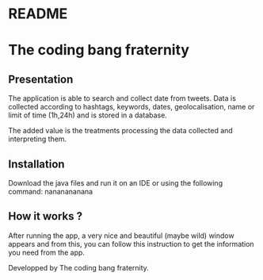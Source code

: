# README #

# The coding bang fraternity #

## Presentation ##

The application is able to search and collect date from tweets. Data is collected according to hashtags, keywords, dates, geolocalisation, name or limit of time (1h,24h) and is stored in a database.

The added value is the treatments processing the data collected and interpreting them.

## Installation ##

Download the java files and run it on an IDE or using the following command: 
nananananana

## How it works ? ##

After running the app, a very nice and beautiful (maybe wild) window appears and from this, you can follow this instruction to get the information you need from the app.


Developped by The coding bang fraternity.